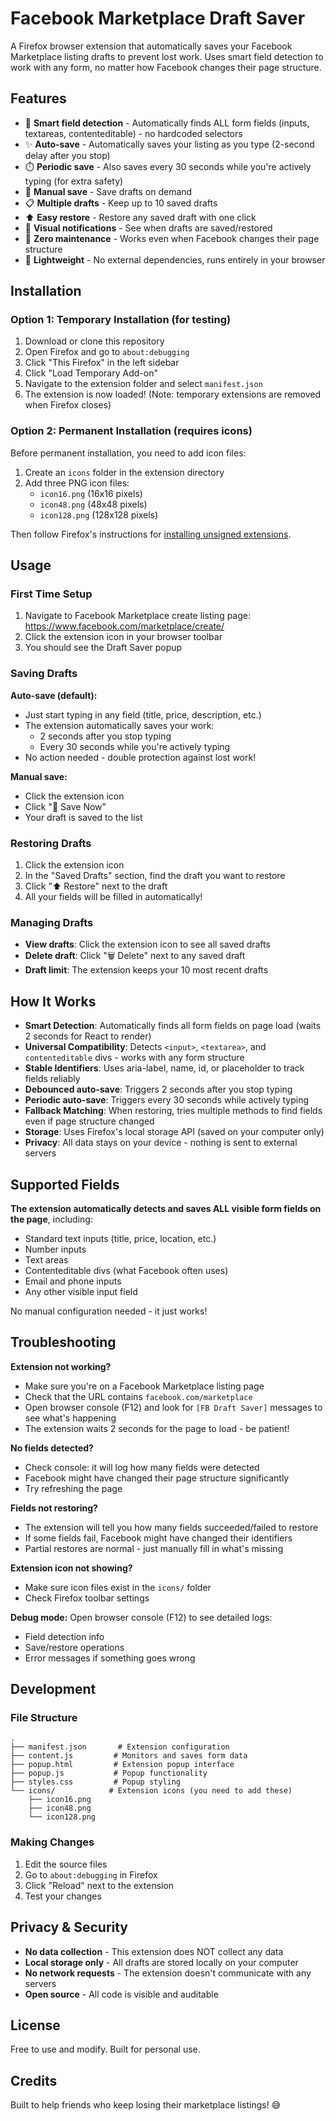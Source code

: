 # Facebook Marketplace Draft Saver

A Firefox browser extension that automatically saves your Facebook Marketplace listing drafts to prevent lost work. Uses smart field detection to work with any form, no matter how Facebook changes their page structure.

## Features

- 🎯 **Smart field detection** - Automatically finds ALL form fields (inputs, textareas, contenteditable) - no hardcoded selectors
- ✨ **Auto-save** - Automatically saves your listing as you type (2-second delay after you stop)
- ⏱️ **Periodic save** - Also saves every 30 seconds while you're actively typing (for extra safety)
- 💾 **Manual save** - Save drafts on demand
- 📋 **Multiple drafts** - Keep up to 10 saved drafts
- ⬆️ **Easy restore** - Restore any saved draft with one click
- 🔔 **Visual notifications** - See when drafts are saved/restored
- 🔧 **Zero maintenance** - Works even when Facebook changes their page structure
- 🚀 **Lightweight** - No external dependencies, runs entirely in your browser

## Installation

### Option 1: Temporary Installation (for testing)

1. Download or clone this repository
2. Open Firefox and go to `about:debugging`
3. Click "This Firefox" in the left sidebar
4. Click "Load Temporary Add-on"
5. Navigate to the extension folder and select `manifest.json`
6. The extension is now loaded! (Note: temporary extensions are removed when Firefox closes)

### Option 2: Permanent Installation (requires icons)

Before permanent installation, you need to add icon files:

1. Create an `icons` folder in the extension directory
2. Add three PNG icon files:
   - `icon16.png` (16x16 pixels)
   - `icon48.png` (48x48 pixels)
   - `icon128.png` (128x128 pixels)

Then follow Firefox's instructions for [installing unsigned extensions](https://support.mozilla.org/en-US/kb/add-on-signing-in-firefox).

## Usage

### First Time Setup

1. Navigate to Facebook Marketplace create listing page: https://www.facebook.com/marketplace/create/
2. Click the extension icon in your browser toolbar
3. You should see the Draft Saver popup

### Saving Drafts

**Auto-save (default):**
- Just start typing in any field (title, price, description, etc.)
- The extension automatically saves your work:
  - 2 seconds after you stop typing
  - Every 30 seconds while you're actively typing
- No action needed - double protection against lost work!

**Manual save:**
- Click the extension icon
- Click "💾 Save Now"
- Your draft is saved to the list

### Restoring Drafts

1. Click the extension icon
2. In the "Saved Drafts" section, find the draft you want to restore
3. Click "⬆️ Restore" next to the draft
4. All your fields will be filled in automatically!

### Managing Drafts

- **View drafts**: Click the extension icon to see all saved drafts
- **Delete draft**: Click "🗑️ Delete" next to any saved draft
- **Draft limit**: The extension keeps your 10 most recent drafts

## How It Works

- **Smart Detection**: Automatically finds all form fields on page load (waits 2 seconds for React to render)
- **Universal Compatibility**: Detects `<input>`, `<textarea>`, and `contenteditable` divs - works with any form structure
- **Stable Identifiers**: Uses aria-label, name, id, or placeholder to track fields reliably
- **Debounced auto-save**: Triggers 2 seconds after you stop typing
- **Periodic auto-save**: Triggers every 30 seconds while actively typing
- **Fallback Matching**: When restoring, tries multiple methods to find fields even if page structure changed
- **Storage**: Uses Firefox's local storage API (saved on your computer only)
- **Privacy**: All data stays on your device - nothing is sent to external servers

## Supported Fields

**The extension automatically detects and saves ALL visible form fields on the page**, including:
- Standard text inputs (title, price, location, etc.)
- Number inputs
- Text areas
- Contenteditable divs (what Facebook often uses)
- Email and phone inputs
- Any other visible input field

No manual configuration needed - it just works!

## Troubleshooting

**Extension not working?**
- Make sure you're on a Facebook Marketplace listing page
- Check that the URL contains `facebook.com/marketplace`
- Open browser console (F12) and look for `[FB Draft Saver]` messages to see what's happening
- The extension waits 2 seconds for the page to load - be patient!

**No fields detected?**
- Check console: it will log how many fields were detected
- Facebook might have changed their page structure significantly
- Try refreshing the page

**Fields not restoring?**
- The extension will tell you how many fields succeeded/failed to restore
- If some fields fail, Facebook might have changed their identifiers
- Partial restores are normal - just manually fill in what's missing

**Extension icon not showing?**
- Make sure icon files exist in the `icons/` folder
- Check Firefox toolbar settings

**Debug mode:**
Open browser console (F12) to see detailed logs:
- Field detection info
- Save/restore operations
- Error messages if something goes wrong

## Development

### File Structure

```
.
├── manifest.json       # Extension configuration
├── content.js         # Monitors and saves form data
├── popup.html         # Extension popup interface
├── popup.js           # Popup functionality
├── styles.css         # Popup styling
└── icons/            # Extension icons (you need to add these)
    ├── icon16.png
    ├── icon48.png
    └── icon128.png
```

### Making Changes

1. Edit the source files
2. Go to `about:debugging` in Firefox
3. Click "Reload" next to the extension
4. Test your changes

## Privacy & Security

- **No data collection** - This extension does NOT collect any data
- **Local storage only** - All drafts are stored locally on your computer
- **No network requests** - The extension doesn't communicate with any servers
- **Open source** - All code is visible and auditable

## License

Free to use and modify. Built for personal use.

## Credits

Built to help friends who keep losing their marketplace listings! 😅
